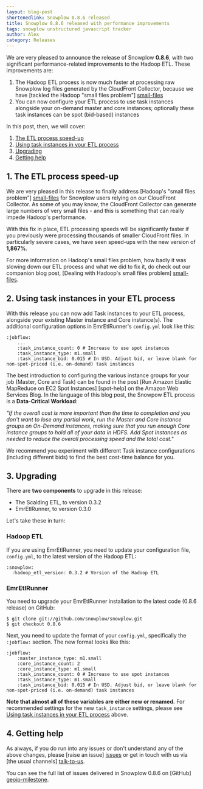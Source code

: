 ```yaml
---
layout: blog-post
shortenedlink: Snowplow 0.8.6 released
title: Snowplow 0.8.6 released with performance improvements
tags: snowplow unstructured javascript tracker
author: Alex
category: Releases
---
```


We are very pleased to announce the release of Snowplow **0.8.6**, with two significant performance-related improvements to the Hadoop ETL. These improvements are:

1. The Hadoop ETL process is now much faster at processing raw Snowplow log files generated by the CloudFront Collector, because we have [tackled the Hadoop "small files problem"] [small-files]
2. You can now configure your ETL process to use task instances alongside your on-demand master and core instances; optionally these task instances can be spot (bid-based) instances

In this post, then, we will cover:

1. [The ETL process speed-up](/blog/2013/06/03/snowplow-0.8.6-released-with-performance-improvements#speed-up)
2. [Using task instances in your ETL process](/blog/2013/06/03/snowplow-0.8.6-released-with-performance-improvements#task-instances)
3. [Upgrading](/blog/2013/06/03/snowplow-0.8.6-released-with-performance-improvements#upgrading)
4. [Getting help](/blog/2013/06/03/snowplow-0.8.6-released-with-performance-improvements#help)

<h2><a name="speed-up">1. The ETL process speed-up</a></h2>

We are very pleased in this release to finally address [Hadoop's "small files problem"] [small-files] for Snowplow users relying on our CloudFront Collector. As some of you may know, the CloudFront Collector can generate large numbers of very small files - and this is something that can really impede Hadoop's performance.

With this fix in place, ETL processing speeds will be significantly faster if you previously were processing thousands of smaller CloudFront files. In particularly severe cases, we have seen speed-ups with the new version of **1,867%**.

For more information on Hadoop's small files problem, how badly it was slowing down our ETL process and what we did to fix it, do check out our companion blog post, [Dealing with Hadoop's small files problem] [small-files].

<h2><a name="task-instances">2. Using task instances in your ETL process</a></h2>

With this release you can now add Task instances to your ETL process, alongside your existing Master instance and Core instance(s). The additional configuration options in EmrEtlRunner's `config.yml` look like this:

	:jobflow:
	    ...
        :task_instance_count: 0 # Increase to use spot instances
        :task_instance_type: m1.small
        :task_instance_bid: 0.015 # In USD. Adjust bid, or leave blank for non-spot-priced (i.e. on-demand) task instances

The best introduction to configuring the various instance groups for your job (Master, Core and Task) can be found in the post [Run Amazon Elastic MapReduce on EC2 Spot Instances] [spot-help] on the Amazon Web Services Blog. In the language of this blog post, the Snowpow ETL process is a **Data-Critical Workload**:

_"If the overall cost is more important than the time to completion and you don't want to lose any partial work, run the Master and Core instance groups on On-Demand instances, making sure that you run enough Core instance groups to hold all of your data in HDFS. Add Spot Instances as needed to reduce the overall processing speed and the total cost."_

We recommend you experiment with different Task instance configurations (including different bids) to find the best cost-time balance for you.

<h2><a name="upgrading">3. Upgrading</a></h2>

There are **two components** to upgrade in this release:

* The Scalding ETL, to version 0.3.2
* EmrEtlRunner, to version 0.3.0

Let's take these in turn:

### Hadoop ETL

If you are using EmrEtlRunner, you need to update your configuration file, `config.yml`, to the latest version of the Hadoop ETL:

	:snowplow:
	  :hadoop_etl_version: 0.3.2 # Version of the Hadoop ETL

### EmrEtlRunner

You need to upgrade your EmrEtlRunner installation to the latest code (0.8.6 release) on GitHub:

    $ git clone git://github.com/snowplow/snowplow.git
    $ git checkout 0.8.6

Next, you need to update the format of your `config.yml`, specifically the `:jobflow:` section. The new format looks like this:

    :jobflow:
        :master_instance_type: m1.small
        :core_instance_count: 2
        :core_instance_type: m1.small
        :task_instance_count: 0 # Increase to use spot instances
        :task_instance_type: m1.small
        :task_instance_bid: 0.015 # In USD. Adjust bid, or leave blank for non-spot-priced (i.e. on-demand) task instances

**Note that almost all of these variables are either new or renamed.** For recommended settings for the new `task_instance` settings, please see [Using task instances in your ETL process](/blog/2013/06/03/snowplow-0.8.6-released-with-performance-improvements#task-instances) above.

<h2><a name="help">4. Getting help</a></h2>

As always, if you do run into any issues or don't understand any of the above changes, please [raise an issue] [issues] or get in touch with us via [the usual channels] [talk-to-us].

You can see the full list of issues delivered in Snowplow 0.8.6 on [GitHub] [geoip-milestone].

[small-files]: http://snowplowanalytics.com/blog/2013/05/30/dealing-with-hadoops-small-files-problem/

[issues]: https://github.com/snowplow/snowplow/issues
[talk-to-us]: https://github.com/snowplow/snowplow/wiki/Talk-to-us
[geoip-milestone]: https://github.com/snowplow/snowplow/issues?milestone=22&page=1&state=closed